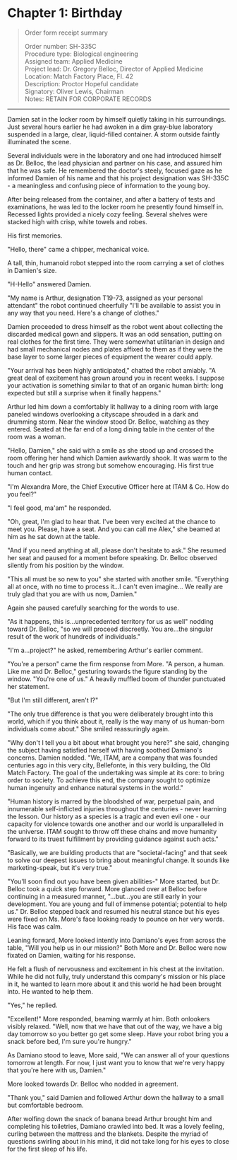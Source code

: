 # Chapter 1: Birthday

> Order form receipt summary  
>  
> Order number:   SH-335C  
> Procedure type: Biological engineering  
> Assigned team:  Applied Medicine  
> Project lead:   Dr. Gregory Belloc, Director of Applied Medicine  
> Location:       Match Factory Place, Fl. 42  
> Description:    Proctor Hopeful candidate  
> Signatory:      Oliver Lewis, Chairman  
> Notes:          RETAIN FOR CORPORATE RECORDS  

---

Damien sat in the locker room by himself quietly taking in his surroundings. Just several hours earlier he had awoken in a dim gray-blue laboratory suspended in a large, clear, liquid-filled container. A storm outside faintly illuminated the scene.  

Several individuals were in the laboratory and one had introduced himself as Dr. Belloc, the lead physician and partner on his case, and assured him that he was safe. He remembered the doctor's steely, focused gaze as he informed Damien of his name and that his project designation was SH-335C - a meaningless and confusing piece of information to the young boy.  

After being released from the container, and after a battery of tests and examinations, he was led to the locker room he presently found himself in. Recessed lights provided a nicely cozy feeling. Several shelves were stacked high with crisp, white towels and robes.  

His first memories.  

"Hello, there" came a chipper, mechanical voice.  

A tall, thin, humanoid robot stepped into the room carrying a set of clothes in Damien's size.  

"H-Hello" answered Damien.    

"My name is Arthur, designation T19-73, assigned as your personal attendant" the robot continued cheerfully "I'll be available to assist you in any way that you need. Here's a change of clothes."  

Damien proceeded to dress himself as the robot went about collecting the discarded medical gown and slippers. It was an odd sensation, putting on real clothes for the first time. They were somewhat utilitarian in design and had small mechanical nodes and plates affixed to them as if they were the base layer to some larger pieces of equipment the wearer could apply.  

"Your arrival has been highly anticipated," chatted the robot amiably. "A great deal of excitement has grown around you in recent weeks. I suppose your activation is something similar to that of an organic human birth: long expected but still a surprise when it finally happens."  

Arthur led him down a comfortably lit hallway to a dining room with large paneled windows overlooking a cityscape shrouded in a dark and drumming storm. Near the window stood Dr. Belloc, watching as they entered. Seated at the far end of a long dining table in the center of the room was a woman.  

"Hello, Damien," she said with a smile as she stood up and crossed the room offering her hand which Damien awkwardly shook. It was warm to the touch and her grip was strong but somehow encouraging. His first true human contact.  

"I'm Alexandra More, the Chief Executive Officer here at ITAM & Co. How do you feel?"  

"I feel good, ma'am" he responded.  

"Oh, great, I'm glad to hear that. I've been very excited at the chance to meet you. Please, have a seat. And you can call me Alex," she beamed at him as he sat down at the table.    

"And if you need anything at all, please don't hesitate to ask." She resumed her seat and paused for a moment before speaking. Dr. Belloc observed silently from his position by the window.  

"This all must be so new to you" she started with another smile. "Everything all at once, with no time to process it...I can't even imagine... We really are truly glad that you are with us now, Damien."  

Again she paused carefully searching for the words to use.  

"As it happens, this is...unprecedented territory for us as well" nodding toward Dr. Belloc, "so we will proceed discreetly. You are...the singular result of the work of hundreds of individuals."  

"I'm a...project?" he asked, remembering Arthur's earlier comment.  

"You're a person" came the firm response from More. "A person, a human. Like me and Dr. Belloc," gesturing towards the figure standing by the window. "You're one of us." A heavily muffled boom of thunder punctuated her statement.  

"But I'm still different, aren't I?"  

"The only true difference is that you were deliberately brought into this world, which if you think about it, really is the way many of us human-born individuals come about." She smiled reassuringly again.  

"Why don't I tell you a bit about what brought you here?" she said, changing the subject having satisfied herself with having soothed Damiano's concerns. Damien nodded. "We, ITAM, are a company that was founded centuries ago in this very city, Bellefonte, in this very building, the Old Match Factory. The goal of the undertaking was simple at its core: to bring order to society. To achieve this end, the company sought to optimize human ingenuity and enhance natural systems in the world."  

"Human history is marred by the bloodshed of war, perpetual pain, and innumerable self-inflicted injuries throughout the centuries - never learning the lesson. Our history as a species is a tragic and even evil one - our capacity for violence towards one another and our world is unparalleled in the universe. ITAM sought to throw off these chains and move humanity forward to its truest fulfillment by providing guidance against such acts."  

"Basically, we are building products that are "societal-facing" and that seek to solve our deepest issues to bring about meaningful change. It sounds like marketing-speak, but it's very true."  

"You'll soon find out you have been given abilities-" More started, but Dr. Belloc took a quick step forward. More glanced over at Belloc before continuing in a measured manner, "...but...you are still early in your development. You are young and full of immense potential; potential to help us." Dr. Belloc stepped back and resumed his neutral stance but his eyes were fixed on Ms. More's face looking ready to pounce on her very words. His face was calm.  

Leaning forward, More looked intently into Damiano's eyes from across the table, "Will you help us in our mission?" Both More and Dr. Belloc were now fixated on Damien, waiting for his response.  

He felt a flush of nervousness and excitement in his chest at the invitation. While he did not fully, truly understand this company's mission or his place in it, he wanted to learn more about it and this world he had been brought into. He wanted to help them.  

"Yes," he replied.  

"Excellent!" More responded, beaming warmly at him. Both onlookers visibly relaxed. "Well, now that we have that out of the way, we have a big day tomorrow so you better go get some sleep. Have your robot bring you a snack before bed, I'm sure you're hungry."  

As Damiano stood to leave, More said, "We can answer all of your questions tomorrow at length. For now, I just want you to know that we're very happy that you're here with us, Damien."    

More looked towards Dr. Belloc who nodded in agreement.  

"Thank you," said Damien and followed Arthur down the hallway to a small but comfortable bedroom.  

After wolfing down the snack of banana bread Arthur brought him and completing his toiletries, Damiano crawled into bed. It was a lovely feeling, curling between the mattress and the blankets. Despite the myriad of questions swirling about in his mind, it did not take long for his eyes to close for the first sleep of his life.  